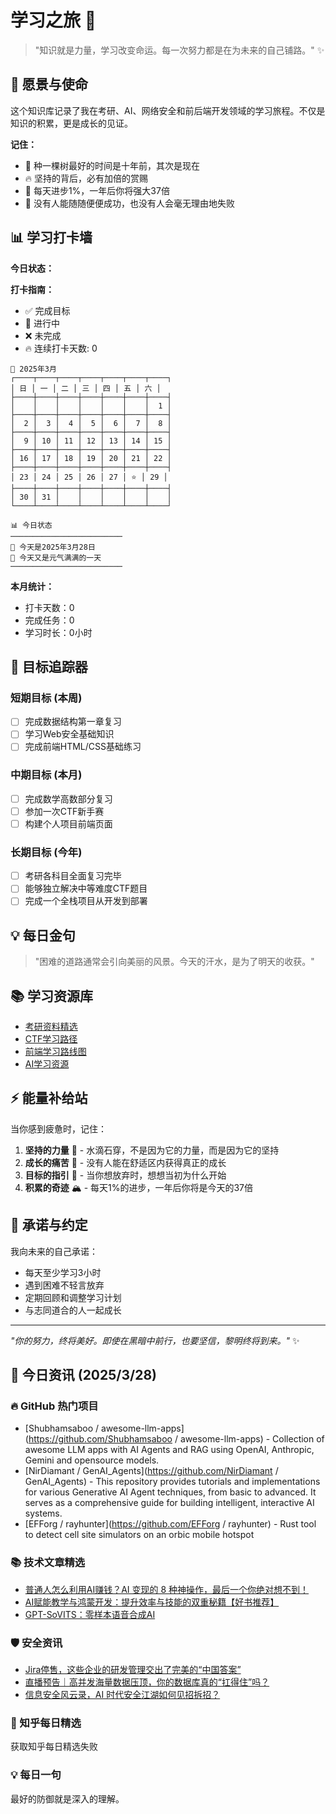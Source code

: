 # 学习之旅 🚀

> "知识就是力量，学习改变命运。每一次努力都是在为未来的自己铺路。" ✨

## 🌟 愿景与使命

这个知识库记录了我在考研、AI、网络安全和前后端开发领域的学习旅程。不仅是知识的积累，更是成长的见证。

**记住：**

- 🌱 种一棵树最好的时间是十年前，其次是现在
- 🔥 坚持的背后，必有加倍的赏赐
- 💪 每天进步1%，一年后你将强大37倍
- 🌈 没有人能随随便便成功，也没有人会毫无理由地失败

## 📊 学习打卡墙

**今日状态：**

**打卡指南：**

- ✅ 完成目标
- 🔄 进行中
- ❌ 未完成
- 🔥 连续打卡天数: 0

<!-- CALENDAR_START -->
```
📅 2025年3月
┌────┬────┬────┬────┬────┬────┬────┐
│ 日 │ 一 │ 二 │ 三 │ 四 │ 五 │ 六 │
├────┼────┼────┼────┼────┼────┼────┤
│    │    │    │    │    │    │  1 │
├────┼────┼────┼────┼────┼────┼────┤
│  2 │  3 │  4 │  5 │  6 │  7 │  8 │
├────┼────┼────┼────┼────┼────┼────┤
│  9 │ 10 │ 11 │ 12 │ 13 │ 14 │ 15 │
├────┼────┼────┼────┼────┼────┼────┤
│ 16 │ 17 │ 18 │ 19 │ 20 │ 21 │ 22 │
├────┼────┼────┼────┼────┼────┼────┤
│ 23 │ 24 │ 25 │ 26 │ 27 │ ⭐ │ 29 │
├────┼────┼────┼────┼────┼────┼────┤
│ 30 │ 31 │    │    │    │    │    │
└────┴────┴────┴────┴────┴────┴────┘
```

```
📊 今日状态
─────────────────────────
🌟 今天是2025年3月28日
🌈 今天又是元气满满的一天
─────────────────────────
```
<!-- CALENDAR_END -->

**本月统计：**
- 打卡天数：0
- 完成任务：0
- 学习时长：0小时

## 🎯 目标追踪器

### 短期目标 (本周)

- [ ] 完成数据结构第一章复习
- [ ] 学习Web安全基础知识
- [ ] 完成前端HTML/CSS基础练习

### 中期目标 (本月)

- [ ] 完成数学高数部分复习
- [ ] 参加一次CTF新手赛
- [ ] 构建个人项目前端页面

### 长期目标 (今年)

- [ ] 考研各科目全面复习完毕
- [ ] 能够独立解决中等难度CTF题目
- [ ] 完成一个全栈项目从开发到部署

## 💡 每日金句

> "困难的道路通常会引向美丽的风景。今天的汗水，是为了明天的收获。"

## 📚 学习资源库

- [考研资料精选](https://github.com/topics/kaoyan)
- [CTF学习路径](https://ctf-wiki.org/)
- [前端学习路线图](https://roadmap.sh/frontend)
- [AI学习资源](https://github.com/microsoft/AI-For-Beginners)

## ⚡ 能量补给站

当你感到疲惫时，记住：

1. **坚持的力量** 🌊 - 水滴石穿，不是因为它的力量，而是因为它的坚持
2. **成长的痛苦** 🌵 - 没有人能在舒适区内获得真正的成长
3. **目标的指引** 🧭 - 当你想放弃时，想想当初为什么开始
4. **积累的奇迹** 🏔️ - 每天1%的进步，一年后你将是今天的37倍

## 🤝 承诺与约定

我向未来的自己承诺：

- 每天至少学习3小时
- 遇到困难不轻言放弃
- 定期回顾和调整学习计划
- 与志同道合的人一起成长

---

*"你的努力，终将美好。即使在黑暗中前行，也要坚信，黎明终将到来。"* ✨

<!-- DAILY_INFO_START -->

## 📰 今日资讯 (2025/3/28)

### 🔥 GitHub 热门项目
- [Shubhamsaboo / awesome-llm-apps](https://github.com/Shubhamsaboo / awesome-llm-apps) - Collection of awesome LLM apps with AI Agents and RAG using OpenAI, Anthropic, Gemini and opensource models.
- [NirDiamant / GenAI_Agents](https://github.com/NirDiamant / GenAI_Agents) - This repository provides tutorials and implementations for various Generative AI Agent techniques, from basic to advanced. It serves as a comprehensive guide for building intelligent, interactive AI systems.
- [EFForg / rayhunter](https://github.com/EFForg / rayhunter) - Rust tool to detect cell site simulators on an orbic mobile hotspot

### 📚 技术文章精选
- [普通人怎么利用AI赚钱？AI 变现的 8 种神操作，最后一个你绝对想不到！](https://blog.csdn.net/2301_80239908/article/details/144430882)
- [AI赋能教学与鸿蒙开发：提升效率与技能的双重秘籍【好书推荐】](https://blog.csdn.net/weixin_52908342/article/details/146035644)
- [GPT-SoVITS：零样本语音合成AI](https://blog.csdn.net/shebao3333/article/details/141660929)

### 🛡️ 安全资讯
- [Jira停售，这些企业的研发管理交出了完美的“中国答案”](https://cloud.tencent.com/developer/article/2508214)
- [直播预告｜高并发海量数据压顶，你的数据库真的“扛得住”吗？](https://cloud.tencent.com/developer/article/2508207)
- [信息安全风云录，AI 时代安全江湖如何见招拆招？](https://cloud.tencent.com/developer/article/2508222)

### 🌟 知乎每日精选
获取知乎每日精选失败

### 💡 每日一句
最好的防御就是深入的理解。
<!-- DAILY_INFO_END -->
